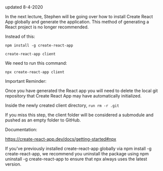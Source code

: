 updated 8-4-2020

In the next lecture, Stephen will be going over how to install Create React App globally and generate the application. This method of generating a React project is no longer recommended.

Instead of this:

`npm install -g create-react-app`

`create-react-app client`

We need to run this command:

`npx create-react-app client`

Important Reminder:

Once you have generated the React app you will need to delete the local git repository that Create React App may have automatically initialized.

Inside the newly created client directory, `run rm -r .git`

If you miss this step, the client folder will be considered a submodule and pushed as an empty folder to GitHub.

Documentation:

https://create-react-app.dev/docs/getting-started#npx

If you've previously installed create-react-app globally via npm install -g create-react-app, we recommend you uninstall the package using npm uninstall -g create-react-app to ensure that npx always uses the latest version.